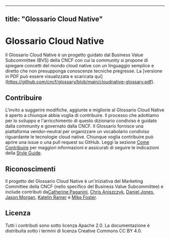 
---
title: "Glossario Cloud Native"
---

# Glossario Cloud Native

Il Glossario Cloud Native è un progetto guidato dal Business Value Subcommittee (BVS) della CNCF con cui la community si propone di spiegare concetti del mondo cloud native con un linguaggio semplice e diretto che non presupponga conoscenze tecniche pregresse. La [versione in PDF può essere visualizzata e scaricata qui] (https://github.com/cncf/glossary/blob/main/cloudnative-glossary.pdf).


## Contribuire

L'invito a suggerire modifiche, aggiunte e migliorie al Glossario Cloud Native è aperto a chiunque abbia voglia di contribuire. Il processo che adottiamo per lo sviluppo e l'arricchimento di questo dizionario condiviso è guidato dalla community e governato dalla CNCF. Il Glossario fornisce una piattaforma vendor-neutral per organizzare un vocabolario condiviso riguardante le tecnologie cloud native. 
Chiunque voglia contribuire può aprire una issue o una pull request su GitHub. Leggi la sezione [Come Contribuire](/contribuire/) per maggiori informazioni e assicurati di seguire le indicazioni della [Style Guide](/style-guide/).


## Riconoscimenti

Il progetto del Glossario Cloud Native è un'iniziativa del Marketing Committee della CNCF (nello specifico del Business Value Subcommittee) e include contributi da[Catherine Paganini](https://www.linkedin.com/in/catherinepaganini/en/), [Chris Aniszczyk](https://www.linkedin.com/in/caniszczyk/),
[Daniel Jones](https://www.linkedin.com/in/danieljoneseb/?originalSubdomain=uk), [Jason Morgan](https://www.linkedin.com/in/jasonmorgan2/), [Katelin Ramer](https://www.linkedin.com/in/katelinramer/) e [Mike Foster](https://www.linkedin.com/in/mfosterche/?originalSubdomain=ca). 


## Licenza

Tutti i contributi sono sotto licenza Apache 2.0. La documentazione è distribuita sotto i termini di licenza Creative Commons CC BY 4.0.